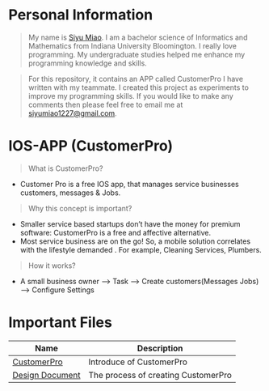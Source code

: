 # Personal Information
>My name is [Siyu Miao](https://www.linkedin.com/in/siyumiao93/). I am a bachelor science of Informatics and Mathematics from Indiana University Bloomington. I really love programming. My undergraduate studies helped me enhance my programming knowledge and skills. 

>For this repository, it contains an APP called CustomerPro I have written with my teammate. I created this project as experiments to improve my programming skills. If you would like to make any comments then please feel free to email me at siyumiao1227@gmail.com.
# IOS-APP (CustomerPro)
>What is CustomerPro?
- Customer Pro is a free IOS app, that manages service businesses customers, messages & Jobs.
>Why this concept is important?
- Smaller service based startups don’t have the money for premium software: CustomerPro is a free and affective alternative.
- Most service business are on the go! So, a mobile solution correlates with the lifestyle demanded . For example, Cleaning Services, Plumbers.
>How it works?
- A small business owner --> Task --> Create customers(Messages Jobs) --> Configure Settings
# Important Files
| Name | Description |
|------|-------------|
|[CustomerPro](https://github.com/SiyuMiao/IOS-APP/blob/master/Customer%20Pro.pptx)|Introduce of CustomerPro|
|[Design Document](https://github.com/SiyuMiao/IOS-APP/blob/master/DesignDocument.docx)|The process of creating CustomerPro|
